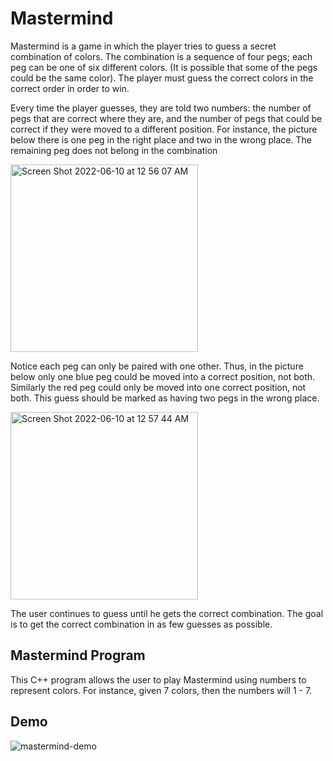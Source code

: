 # Mastermind
Mastermind is a game in which the player tries to guess a secret combination of colors. The combination is a sequence of four pegs; each peg can be one of six different colors. (It is possible that some of the pegs could be the same color). The player must guess the correct colors in the correct order in order to win.

Every time the player guesses, they are told two numbers: the number of pegs that are correct where they are, and the number of pegs that could be correct if they were moved to a different position. For instance, the picture below there is one peg in the right place and two in the wrong place. The remaining peg does not belong in the combination

<img width="300" alt="Screen Shot 2022-06-10 at 12 56 07 AM" src="https://user-images.githubusercontent.com/83131937/173008298-c57dd766-f257-4bc2-82e3-703a13cb27fe.png">

Notice each peg can only be paired with one other. Thus, in the picture below only one blue peg could be moved into a correct position, not both. Similarly the red peg could only be moved into one correct position, not both. This guess should be marked as having two pegs in the wrong place.

<img width="300" alt="Screen Shot 2022-06-10 at 12 57 44 AM" src="https://user-images.githubusercontent.com/83131937/173008538-03cdd615-cbc3-42a7-9254-40a5567dfe85.png">

The user continues to guess until he gets the correct combination. The goal is to get the correct combination in as few guesses as possible.

## Mastermind Program
This C++ program allows the user to play Mastermind using numbers to represent colors. For instance, given 7 colors, then the numbers will 1 - 7.

## Demo
![mastermind-demo](https://user-images.githubusercontent.com/83131937/173007567-7ebd66a1-18d5-41d0-95c2-01824d1a006d.gif)
